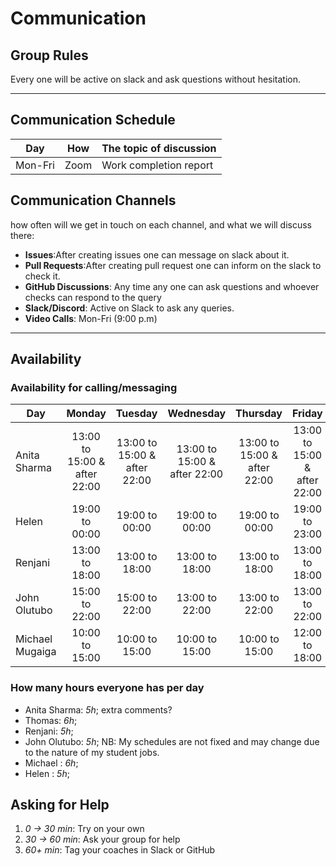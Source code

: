 # Communication

## Group Rules

<!-- any general rules you'd like to set for your group? -->

Every one will be active on slack and ask questions without hesitation.

---

## Communication Schedule

| Day     | How  | The topic of discussion |
| ------- | :--: | ----------------------- |
| Mon-Fri | Zoom | Work completion report  |

## Communication Channels

how often will we get in touch on each channel, and what we will discuss there:

- **Issues**:After creating issues one can message on slack about it.
- **Pull Requests**:After creating pull request one can inform on the slack to
  check it.
- **GitHub Discussions**: Any time any one can ask questions and whoever checks
  can respond to the query
- **Slack/Discord**: Active on Slack to ask any queries.
- **Video Calls**: Mon-Fri (9:00 p.m)

---

## Availability

### Availability for calling/messaging

| Day             |            Monday            |           Tuesday            |          Wednesday           |           Thursday           |            Friday            |    Saturday    |     Sunday     |
| --------------- | :--------------------------: | :--------------------------: | :--------------------------: | :--------------------------: | :--------------------------: | :------------: | :------------: |
| Anita Sharma    | 13:00 to 15:00 & after 22:00 | 13:00 to 15:00 & after 22:00 | 13:00 to 15:00 & after 22:00 | 13:00 to 15:00 & after 22:00 | 13:00 to 15:00 & after 22:00 |       NA       | 12:00 to 16:00 |
| Helen           |        19:00 to 00:00        |        19:00 to 00:00        |        19:00 to 00:00        |        19:00 to 00:00        |        19:00 to 23:00        | 10:00 to 15:00 | 12:00 to 16:00 |
| Renjani         |        13:00 to 18:00        |        13:00 to 18:00        |        13:00 to 18:00        |        13:00 to 18:00        |        13:00 to 18:00        |       NA       | 12:00 to 16:00 |
| John Olutubo    |        15:00 to 22:00        |        15:00 to 22:00        |        13:00 to 22:00        |        13:00 to 22:00        |        13:00 to 22:00        |       NA       | 12:00 to 16:00 |
| Michael Mugaiga |        10:00 to 15:00        |        10:00 to 15:00        |        10:00 to 15:00        |        10:00 to 15:00        |        12:00 to 18:00        | 14:00 to 16:00 | 12:00 to 16:00 |

### How many hours everyone has per day

- Anita Sharma: _5h_; extra comments?
- Thomas: _6h_;
- Renjani: _5h_;
- John Olutubo: _5h_; NB: My schedules are not fixed and may change due to the
  nature of my student jobs.
- Michael : _6h_;
- Helen : _5h_;

## Asking for Help

1. _0 -> 30 min_: Try on your own
2. _30 -> 60 min_: Ask your group for help
3. _60+ min_: Tag your coaches in Slack or GitHub
